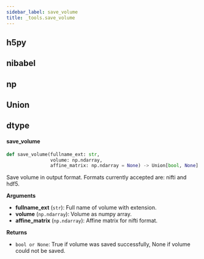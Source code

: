 ```yaml
---
sidebar_label: save_volume
title: _tools.save_volume
---
```


## h5py

## nibabel

## np

## Union

## dtype

#### save\_volume

```python
def save_volume(fullname_ext: str,
                volume: np.ndarray,
                affine_matrix: np.ndarray = None) -> Union[bool, None]
```

Save volume in output format.
Formats currently accepted are: nifti and hdf5.

**Arguments**

* **fullname_ext** (`str`): Full name of volume with extension.
* **volume** (`np.ndarray`): Volume as numpy array.
* **affine_matrix** (`np.ndarray`): Affine matrix for nifti format.

**Returns**

* `bool or None`: True if volume was saved successfully, None if volume could not be saved.

